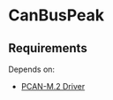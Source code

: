 # CanBusPeak


## Requirements
Depends on:
- [PCAN-M.2 Driver](http://robots.uc3m.es/gitbook-installation-guides/install-pcan.html)
